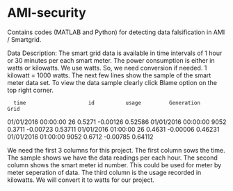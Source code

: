 # AMI-security
Contains codes (MATLAB and Python) for detecting data falsification in AMI / Smartgrid.

Data Description:
  The smart grid data is available in time intervals of 1 hour or 30 minutes per each smart meter.
  The power consumption is either in watts or kilowatts. We use watts. So, we need conversion if needed. 1 kilowatt = 1000 watts.
  The next few lines show the sample of the smart meter data set. To view the data sample clearly click Blame option on the top right corner.
  
      time                    id          usage         Generation          Grid
  01/01/2016 00:00:00         26          0.5271        -0.00126            0.52586
  01/01/2016 00:00:00         9052        0.3711        -0.00723            0.53711
  01/01/2016 01:00:00         26          0.4631        -0.00006            0.46231
  01/01/2016 01:00:00         9052        0.6712        -0.00785            0.64112

We need the first 3 columns for this project. 
The first column sows the time. The sample shows we have the data readings per each hour.
The second column shows the smart meter id number. This could be used for meter by meter seperation of data.
The third column is the usage recorded in kilowatts. We will convert it to watts for our project.

